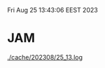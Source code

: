 Fri Aug 25 13:43:06 EEST 2023
# JAM
<a href='./cache/202308/25_13.log'>./cache/202308/25_13.log</a>
